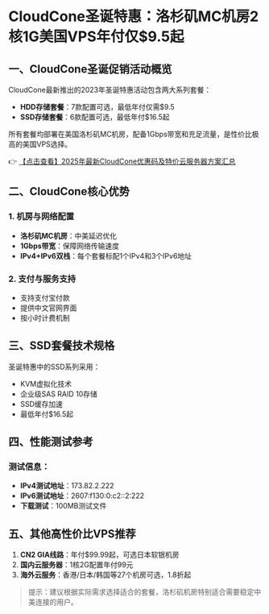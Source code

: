 # CloudCone圣诞特惠：洛杉矶MC机房2核1G美国VPS年付仅$9.5起

## 一、CloudCone圣诞促销活动概览

CloudCone最新推出的2023年圣诞特惠活动包含两大系列套餐：
- **HDD存储套餐**：7款配置可选，最低年付仅需$9.5
- **SSD存储套餐**：6款配置可选，最低年付$16.5起

所有套餐均部署在美国洛杉矶MC机房，配备1Gbps带宽和充足流量，是性价比极高的美国VPS选择。

👉 [【点击查看】2025年最新CloudCone优惠码及特价云服务器方案汇总](https://bit.ly/Cloudcone)

## 二、CloudCone核心优势

### 1. 机房与网络配置
- **洛杉矶MC机房**：中美延迟优化
- **1Gbps带宽**：保障网络传输速度
- **IPv4+IPv6双栈**：每个套餐标配1个IPv4和3个IPv6地址

### 2. 支付与服务支持
- 支持支付宝付款
- 提供中文官网界面
- 按小时计费机制

## 三、SSD套餐技术规格
圣诞特惠中的SSD系列采用：
- KVM虚拟化技术
- 企业级SAS RAID 10存储
- SSD缓存加速
- 最低年付$16.5起

## 四、性能测试参考
### 测试信息：
- **IPv4测试地址**：173.82.2.222
- **IPv6测试地址**：2607:f130:0:c2::2:222
- **下载测试**：100MB测试文件

## 五、其他高性价比VPS推荐
1. **CN2 GIA线路**：年付$99.99起，可选日本软银机房
2. **国内云服务器**：1核2G配置年付99元
3. **海外云服务**：香港/日本/韩国等27个机房可选，1.8折起

> 提示：建议根据实际需求选择适合的套餐，洛杉矶机房特别适合需要稳定中美连接的用户。